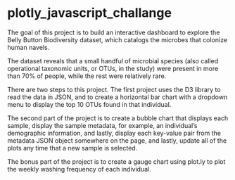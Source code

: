 # plotly_javascript_challange

The goal of this project is to build an interactive dashboard to explore the Belly Button Biodiversity dataset, which catalogs the microbes that colonize human navels. 

The dataset reveals that a small handful of microbial species (also called operational taxonomic units, or OTUs, in the study) were present in more than 70% of people, while the rest were relatively rare. 

There are two steps to this project. The first project uses the D3 library to read the data in JSON, and to create a horizontal bar chart with a dropdown menu to display the top 10 OTUs found in that individual. 

The second part of the project is to create a bubble chart that displays each sample, display the sample metadata, for example, an individual’s demographic information, and lastly, display each key-value pair from the metadata JSON object somewhere on the page, and lastly, update all of the plots any time that a new sample is selected. 

The bonus part of the project is to create a gauge chart using plot.ly to plot the weekly washing frequency of each individual. 
